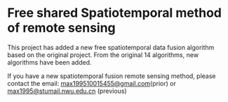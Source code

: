 # Free shared Spatiotemporal method of remote sensing

This project has added a new free spatiotemporal data fusion algorithm based on the original project. From the original 14 algorithms, new algorithms have been added.

If you have a new spatiotemporal fusion remote sensing method, please contact the email: max199510015455@gmail.com(prior) or max1995@stumail.nwu.edu.cn (previous)

